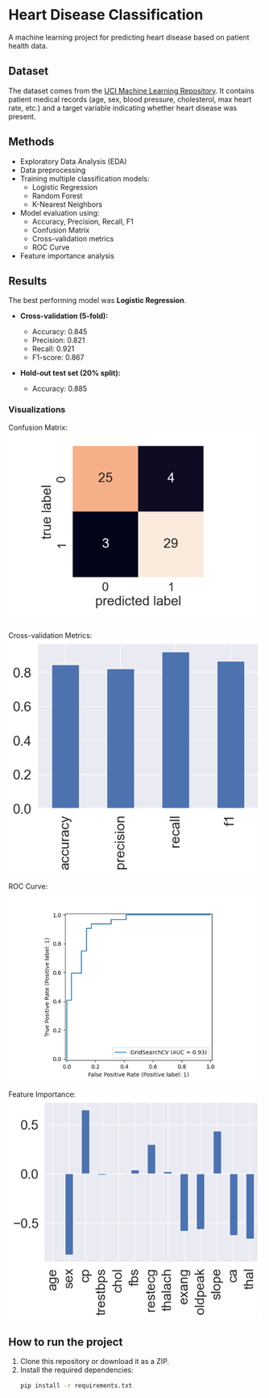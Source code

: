 # Heart Disease Classification

A machine learning project for predicting heart disease based on patient health data.

## Dataset
The dataset comes from the [UCI Machine Learning Repository](https://archive.ics.uci.edu/ml/datasets/heart+Disease).
It contains patient medical records (age, sex, blood pressure, cholesterol, max heart rate, etc.) and a target variable indicating whether heart disease was present.

## Methods
- Exploratory Data Analysis (EDA)
- Data preprocessing
- Training multiple classification models:
  - Logistic Regression
  - Random Forest
  - K-Nearest Neighbors
- Model evaluation using:
  - Accuracy, Precision, Recall, F1
  - Confusion Matrix
  - Cross-validation metrics
  - ROC Curve
- Feature importance analysis

## Results
The best performing model was **Logistic Regression**.

- **Cross-validation (5-fold):**
  - Accuracy: 0.845
  - Precision: 0.821
  - Recall: 0.921
  - F1-score: 0.867

- **Hold-out test set (20% split):**
  - Accuracy: 0.885

### Visualizations
Confusion Matrix:  
![Confusion Matrix](results/confusion_matrix.png)

Cross-validation Metrics:  
![Cross-validation Metrics](results/cv_metrics.png)

ROC Curve:  
![ROC Curve](results/roc_curve.png)

Feature Importance:  
![Feature Importance](results/feature_importance.png)

## How to run the project
1. Clone this repository or download it as a ZIP.  
2. Install the required dependencies:
   ```bash
   pip install -r requirements.txt
   ```
